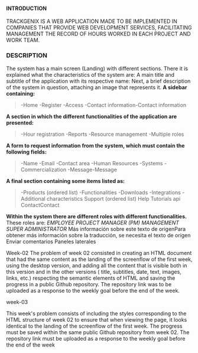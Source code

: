 #### INTRODUCTION

TRACKGENIX IS A WEB APPLICATION MADE TO BE IMPLEMENTED IN COMPANIES THAT PROVIDE WEB DEVELOPMENT SERVICES, FACILITATING MANAGEMENT
 THE RECORD OF HOURS WORKED IN EACH PROJECT AND WORK TEAM.

### DESCRIPTION

The system has a main screen (Landing) with different sections. There it is explained what the characteristics of the system are:
A main title and subtitle of the application with its respective name:
Next, a brief description of the system in question, attaching an image that represents it.
**A sidebar containing:**
>-Home
-Register
-Access
-Contact information-Contact information

**A section in which the different functionalities of the application are presented:**
> -Hour registration
-Reports
-Resource management
-Multiple roles

**A form to request information from the system, which must contain the following fields:**

> -Name
-Email
-Contact area
-Human Resources
-Systems
-Commercialization
-Message-Message

**A final section containing some items listed as:**
> -Products (ordered list)
-Functionalities
-Downloads
-Integrations
-Additional characteristics
Support (ordered list)
> Help
> Tutorials
api
ContactContact

**Within the system there are different roles with different functionalities.**
These roles are:
*EMPLOYEE
PROJECT MANAGER (PM)
MANAGEMENT
SUPER ADMINISTRATOR*
Más información sobre este texto de origenPara obtener más información sobre la traducción, se necesita el texto de origen
Enviar comentarios
Paneles laterales

Week-02
The problem of week 02 consisted in creating an HTML document that had the same content as the landing of the screenflow of the first week, using the desktop version, and adding all the content that is visible both in this version and in the other versions ( title, subtitles, date, text, images, links, etc.) respecting the semantic elements of HTML and saving the progress in a public Github repository. The repository link was to be uploaded as a response to the weekly goal before the end of the week.

week-03

This week's problem consists of including the styles corresponding to the HTML structure of week 02 to ensure that when viewing the page, it looks identical to the landing of the screenflow of the first week. The progress must be saved within the same public Github repository from week 02. The repository link must be uploaded as a response to the weekly goal before the end of the week
